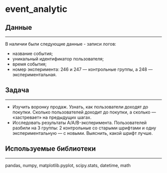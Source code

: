 # event_analytic

## Данные
-------------------
В наличии были следующие данные - записи логов:

- название события;
- уникальный идентификатор пользователя;
- время события;
- номер эксперимента: 246 и 247 — контрольные группы, а 248 — экспериментальная.

## Задача
-------------------
- Изучить воронку продаж. Узнать, как пользователи доходят до покупки. 
Сколько пользователей доходит до покупки, а сколько — «застревает» на предыдущих шагах.
- Исследовать результаты A/A/B-эксперимента. 
Пользователей разбили на 3 группы: 2 контрольные со старыми шрифтами и одну экспериментальную — с новыми.
Выяснить, какой шрифт лучше.

## Используемые библиотеки
-------------------
pandas, numpy, matplotlib.pyplot, scipy.stats, datetime, math

